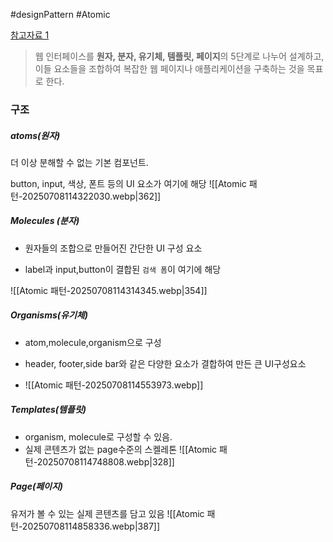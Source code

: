 #designPattern #Atomic

[참고자료 1](https://velog.io/@seul06/AtomicDesignPattern)

>웹 인터페이스를 **원자, 분자, 유기체, 템플릿, 페이지**의 5단계로 나누어 설계하고,
>이들 요소들을 조합하여 복잡한 웹 페이지나 애플리케이션을 구축하는 것을 목표로 한다.


### 구조

##### atoms(원자)
더 이상 분해할 수 없는 기본 컴포넌트.

button, input, 색상, 폰트 등의 UI 요소가 여기에 해당
![[Atomic 패턴-20250708114322030.webp|362]]

##### Molecules (분자)
- 원자들의 조합으로 만들어진 간단한 UI 구성 요소

- label과 input,button이 결합된 `검색 폼`이 여기에 해당

![[Atomic 패턴-20250708114314345.webp|354]]
##### Organisms(유기체)

- atom,molecule,organism으로 구성

- header, footer,side bar와 같은 다양한 요소가 결합하여 만든 큰 UI구성요소
- ![[Atomic 패턴-20250708114553973.webp]]

##### Templates(템플릿)
- organism, molecule로 구성할 수 있음.
- 실제 콘텐츠가 없는 page수준의 스켈레톤
![[Atomic 패턴-20250708114748808.webp|328]]
##### Page(페이지)

유저가 볼 수 있는 실제 콘텐츠를 담고 있음
![[Atomic 패턴-20250708114858336.webp|387]]